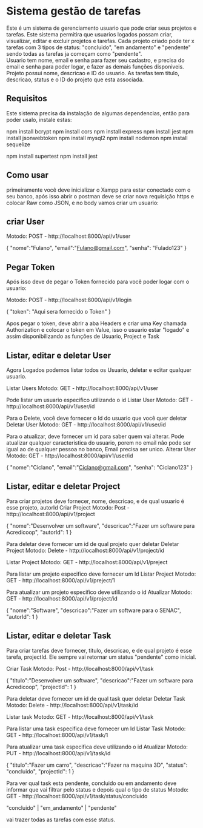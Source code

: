 # Sistema gestão de tarefas

Este é um sistema de gerenciamento usuario que pode criar seus projetos e tarefas. 
Este sistema permitira que usuarios logados possam criar, visualizar, editar e excluir projetos e tarefas. 
Cada projeto criado pode ter x tarefas com 3 tipos de status: "concluido", "em andamento" e "pendente" sendo todas 
as tarefas ja começam como "pendente".  
Usuario tem nome, email e senha para fazer seu cadastro, e precisa do email e senha para poder logar, e fazer as demais funções disponiveis.
Projeto possui nome, descricao e ID do usuario.
As tarefas tem titulo, descricao, status e o ID do projeto que esta associada.

## Requisitos 

Este sistema precisa da instalação de algumas dependencias, então para poder usalo, instale estas:

npm install bcrypt
npm install cors 
npm install express
npm install jest
npm install jsonwebtoken
npm install mysql2
npm install nodemon
npm install sequelize

npm install supertest
npm install jest

## Como usar 

primeiramente você deve inicializar o Xampp para estar conectado com o seu banco, após isso abrir o postman deve se criar nova requisição https e colocar Raw como JSON, e no body vamos criar um usuario:

## criar User

Motodo: POST - http://localhost:8000/api/v1/user

{
    "nome":"Fulano",
    "email":"Fulano@gmail.com",
    "senha": "Fulado123"
}

## Pegar Token

Após isso deve de pegar o Token fornecido para você poder logar com o usuario:


Motodo: POST - http://localhost:8000/api/v1/login

{
    "token": "Aqui sera fornecido o Token"
}

Apos pegar o token, deve abrir a aba Headers e criar uma Key chamada Authorization e colocar o token em Value, isso o usuario estar "logado" e assim disponibilizando as funções de Usuario, Project e Task

## Listar, editar e deletar User

Agora Logados podemos listar todos os Usuario, deletar e editar qualquer usuario.

Listar Users
Motodo: GET - http://localhost:8000/api/v1/user

Pode listar um usuario especifico utilizando o id
Listar User 
Motodo: GET - http://localhost:8000/api/v1/user/id



Para o Delete, você deve fornecer o Id do usuario que você quer deletar
Deletar User
Motodo: GET - http://localhost:8000/api/v1/user/id

Para o atualizar, deve fornecer um id para saber quem vai alterar. Pode atualizar qualquer caracteristica do usuario, porem no email não pode ser igual ao de qualquer pessoa no banco, Email precisa ser unico. 
Alterar User
Motodo: GET - http://localhost:8000/api/v1/user/id

{
    "nome":"Ciclano",
    "email":"Ciclano@gmail.com",
    "senha": "Ciclano123"
}

## Listar, editar e deletar Project

Para criar projetos deve fornecer, nome, descricao, e de qual usuario é esse projeto, autorId
Criar Project
Motodo: Post - http://localhost:8000/api/v1/project

{
    "nome":"Desenvolver um software",
    "descricao":"Fazer um software para Acredicoop",
    "autorId": 1
}

Para deletar deve fornecer um id de qual projeto quer deletar
Deletar Project
Motodo: Delete - http://localhost:8000/api/v1/project/id

Listar Project
Motodo: GET - http://localhost:8000/api/v1/preject

Para listar um projeto especifico deve fornecer um Id
Listar Project
Motodo: GET - http://localhost:8000/api/v1/preject/1

Para atualizar um projeto especifico deve utilizando o id
Atualizar 
Motodo: GET - http://localhost:8000/api/v1/project/id

{
    "nome":"Software",
    "descricao":"Fazer um software para o SENAC",
    "autorId": 1
}


## Listar, editar e deletar Task

Para criar tarefas deve fornecer, titulo, descricao, e de qual projeto é esse tarefa, projectId. Ele sempre vai retornar um status "pendente" como inicial.

Criar Task
Motodo: Post - http://localhost:8000/api/v1/task

{
    "titulo":"Desenvolver um software",
    "descricao":"Fazer um software para Acredicoop",
    "projectId": 1
}

Para deletar deve fornecer um id de qual task quer deletar
Deletar Task
Motodo: Delete - http://localhost:8000/api/v1/task/id

Listar task
Motodo: GET - http://localhost:8000/api/v1/task

Para listar uma task especifica deve fornecer um Id
Listar Task
Motodo: GET - http://localhost:8000/api/v1/task/1

Para atualizar uma task especifica deve utilizando o id
Atualizar 
Motodo: PUT - http://localhost:8000/api/v1/task/id

{
    "titulo":"Fazer um carro",
    "descricao":"Fazer na maquina 3D",
    "status": "concluido",
    "projectId": 1
}


Para ver qual task esta pendente, concluido ou em andamento deve informar que vai filtrar pelo status e depois qual o tipo de status
Motodo: GET - http://localhost:8000/api/v1/task/status/concluido

"concluido" | "em_andamento" | "pendente"


vai trazer todas as tarefas com esse status.